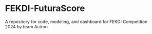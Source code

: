 # FEKDI-FuturaScore
A repository for code, modeling, and dashboard for FEKDI Competition 2024 by team Autron

